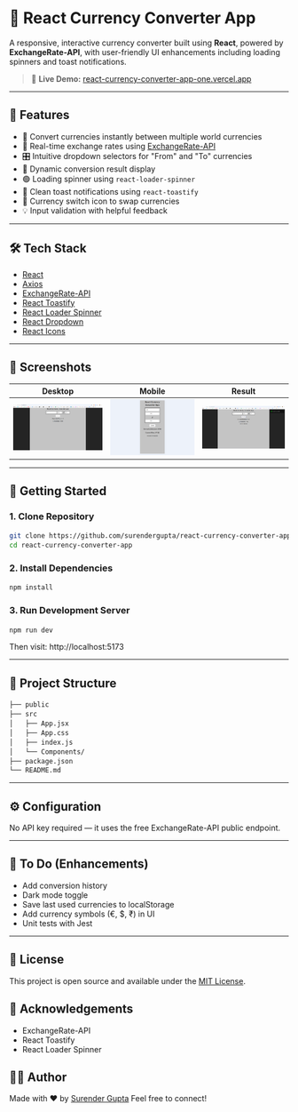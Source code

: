 # 💱 React Currency Converter App

A responsive, interactive currency converter built using **React**, powered by **ExchangeRate-API**, with user-friendly UI enhancements including loading spinners and toast notifications.

> 🔗 **Live Demo:** [react-currency-converter-app-one.vercel.app](https://react-currency-converter-app-one.vercel.app/) 

---

## 🚀 Features

- 🔄 Convert currencies instantly between multiple world currencies
- 📡 Real-time exchange rates using [ExchangeRate-API](https://www.exchangerate-api.com/)
- 🎛️ Intuitive dropdown selectors for "From" and "To" currencies
- 🧮 Dynamic conversion result display
- 🟢 Loading spinner using `react-loader-spinner`
- 🔔 Clean toast notifications using `react-toastify`
- 🔁 Currency switch icon to swap currencies
- 💡 Input validation with helpful feedback

---

## 🛠️ Tech Stack

- [React](https://reactjs.org/)
- [Axios](https://axios-http.com/)
- [ExchangeRate-API](https://www.exchangerate-api.com/)
- [React Toastify](https://fkhadra.github.io/react-toastify/)
- [React Loader Spinner](https://www.npmjs.com/package/react-loader-spinner)
- [React Dropdown](https://www.npmjs.com/package/react-dropdown)
- [React Icons](https://react-icons.github.io/react-icons/)

---

## 📸 Screenshots

| Desktop | Mobile | Result |
|------|---------|--------|
| ![home](./public/screenshots/home.png) | ![loading](./public/screenshots/mobile.png) | ![result](./public/screenshots/result.png) |

---

## 🧩 Getting Started

### 1. Clone Repository

```bash
git clone https://github.com/surendergupta/react-currency-converter-app.git
cd react-currency-converter-app
```

### 2. Install Dependencies

```bash
npm install
```

### 3. Run Development Server

```bash
npm run dev
```
Then visit: http://localhost:5173

---


## 📁 Project Structure
```bash
├── public
├── src
│   ├── App.jsx
│   ├── App.css
│   ├── index.js
│   └── Components/
├── package.json
└── README.md
```

---

## ⚙️ Configuration
No API key required — it uses the free ExchangeRate-API public endpoint.

---

## 🧪 To Do (Enhancements)
- Add conversion history
- Dark mode toggle
- Save last used currencies to localStorage
- Add currency symbols (€, $, ₹) in UI
- Unit tests with Jest

---

## 📜 License
This project is open source and available under the [MIT License](LICENSE).

## 🙌 Acknowledgements
- ExchangeRate-API
- React Toastify
- React Loader Spinner

## 🙋‍♂️ Author
Made with ❤️ by [Surender Gupta](https://linkedin.com/in/surender-gupta)
Feel free to connect!